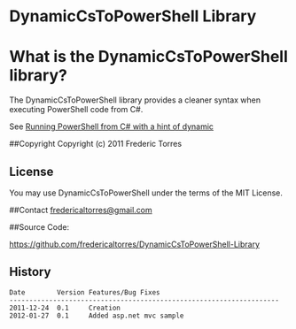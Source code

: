 ﻿DynamicCsToPowerShell Library
==========================

# What is the DynamicCsToPowerShell library?

The DynamicCsToPowerShell library provides a cleaner syntax when executing PowerShell code from C#.

See [Running PowerShell from C# with a hint of dynamic](http://frederictorres.blogspot.com/2011/12/testing-powershell-colors.html)

##Copyright
Copyright (c) 2011 Frederic Torres

## License
You may use DynamicCsToPowerShell under the terms of the MIT License.

##Contact
<fredericaltorres@gmail.com>

##Source Code:

<https://github.com/fredericaltorres/DynamicCsToPowerShell-Library>

## History

	Date        Version Features/Bug Fixes
	--------------------------------------------------------------------
    2011-12-24  0.1	   	Creation
    2012-01-27  0.1		Added asp.net mvc sample
    